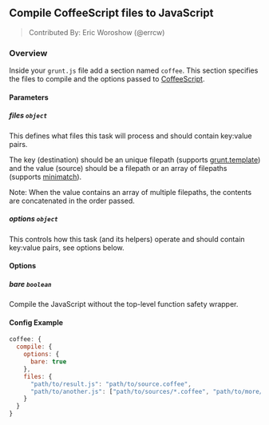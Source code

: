 ## Compile CoffeeScript files to JavaScript
> Contributed By: Eric Woroshow (@errcw)

### Overview

Inside your `grunt.js` file add a section named `coffee`. This section specifies the files to compile and the options passed to [CoffeeScript](http://coffeescript.org/#usage).

#### Parameters

##### files ```object```

This defines what files this task will process and should contain key:value pairs.

The key (destination) should be an unique filepath (supports [grunt.template](https://github.com/cowboy/grunt/blob/master/docs/api_template.md)) and the value (source) should be a filepath or an array of filepaths (supports [minimatch](https://github.com/isaacs/minimatch)).

Note: When the value contains an array of multiple filepaths, the contents are concatenated in the order passed.

##### options ```object```

This controls how this task (and its helpers) operate and should contain key:value pairs, see options below.

#### Options

##### bare ```boolean```

Compile the JavaScript without the top-level function safety wrapper.

#### Config Example

``` javascript
coffee: {
  compile: {
    options: {
      bare: true
    },
    files: {
      "path/to/result.js": "path/to/source.coffee",
      "path/to/another.js": ["path/to/sources/*.coffee", "path/to/more/*.coffee"]
    }
  }
}
```
